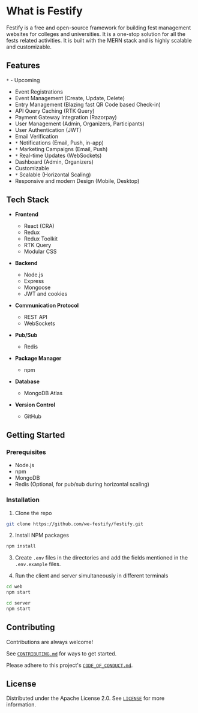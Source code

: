 # What is Festify

Festify is a free and open-source framework for building fest management websites for colleges and universities. It is a one-stop solution for all the fests related activities. It is built with the MERN stack and is highly scalable and customizable.

## Features

`*` - Upcoming

- Event Registrations
- Event Management (Create, Update, Delete)
- Entry Management (Blazing fast QR Code based Check-in)
- API Query Caching (RTK Query)
- Payment Gateway Integration (Razorpay)
- User Management (Admin, Organizers, Participants)
- User Authentication (JWT)
- Email Verification
- `*` Notifications (Email, Push, in-app)
- `*` Marketing Campaigns (Email, Push)
- `*` Real-time Updates (WebSockets)
- Dashboard (Admin, Organizers)
- Customizable
- `*` Scalable (Horizontal Scaling)
- Responsive and modern Design (Mobile, Desktop)

## Tech Stack

- **Frontend**

  - React (CRA)
  - Redux
  - Redux Toolkit
  - RTK Query
  - Modular CSS

- **Backend**

  - Node.js
  - Express
  - Mongoose
  - JWT and cookies

- **Communication Protocol**

  - REST API
  - WebSockets

- **Pub/Sub**

  - Redis

- **Package Manager**

  - npm

- **Database**

  - MongoDB Atlas

- **Version Control**
  - GitHub

## Getting Started

### Prerequisites

- Node.js
- npm
- MongoDB
- Redis (Optional, for pub/sub during horizontal scaling)

### Installation

1. Clone the repo

```bash
git clone https://github.com/we-festify/festify.git
```

2. Install NPM packages

```bash
npm install
```

3. Create `.env` files in the directories and add the fields mentioned in the `.env.example` files.

4. Run the client and server simultaneously in different terminals

```bash
cd web
npm start
```

```bash
cd server
npm start
```

## Contributing

Contributions are always welcome!

See [`CONTRIBUTING.md`](CONTRIBUTING.md) for ways to get started.

Please adhere to this project's [`CODE_OF_CONDUCT.md`](CODE_OF_CONDUCT.md).

## License

Distributed under the Apache License 2.0. See [`LICENSE`](LICENSE) for more information.
